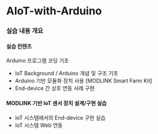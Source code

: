 # AIoT-with-Arduino


### 실습 내용 개요  

#### 실습 컨텐츠  
Arduino 프로그램 코딩 기초  
- IoT Background / Arduino 개념 및 구조 기초   
- Arduino 기반 모듈화 장치 사용 [MODLINK Smart Farm Kit]  
- End-device 간 상호 연동 사례 구현  
#### MODLINK 기반 IoT 센서 장치 설계/구현 실습   
- IoT 시스템에서의 End-device 구현 실습  
- IoT 시스템 Web 연동  
